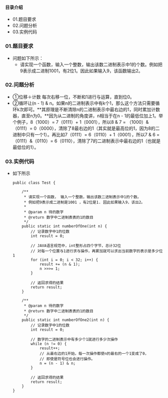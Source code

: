 #### 目录介绍
- 01.题目要求
- 02.问题分析
- 03.实例代码





### 01.题目要求
- 问题如下所示：
    - 请实现一个函数，输入一个整数，输出该数二进制表示中1的个数。例如把9表示成二进制1001，有2位1。因此如果输入9，该函数输出2。





### 02.问题分析
- ①位移＋计数 每次右移一位，不断和1进行与运算，直到位0。
- ②循环让\(n - 1\) & n。如果n的二进制表示中有k个1，那么这个方法只需要循环k次即可。**其原理是不断清除n的二进制表示中最右边的1，同时累加计数器，直至n为0。**因为从二进制的角度讲，n相当于在n - 1的最低位加上1。举个例子，8（1000）= 7（0111）+ 1（0001），所以8 & 7 = （1000）&（0111）= 0（0000），清除了8最右边的1（其实就是最高位的1，因为8的二进制中只有一个1）。再比如7（0111）= 6（0110）+ 1（0001），所以7 & 6 = （0111）&（0110）= 6（0110），清除了7的二进制表示中最右边的1（也就是最低位的1）。



### 03.实例代码
- 如下所示
    ```
    public class Test {  
      
        /** 
         * 请实现一个函数， 输入一个整数，输出该数二进制表示中1的个数。 
         * 例如把9表示成二进制是1001 ，有2位是1. 因此如果输入9，该出2。 
         * 
         * @param n 待的数字 
         * @return 数字中二进制表表的1的数目 
         */  
        public static int numberOfOne(int n) {  
            // 记录数字中1的位数  
            int result = 0;  
      
            // JAVA语言规范中，int整形占四个字节，总计32位  
            // 对每一个位置与1进行求与操作，再累加就可以求出当前数字的表示是多少位1  
            for (int i = 0; i < 32; i++) {  
                result += (n & 1);  
                n >>>= 1;  
            }  
      
            // 返回求得的结果  
            return result;  
        }  
      
        /**
         * @param n 待的数字 
         * @return 数字中二进制表表的1的数目 
         */  
        public static int numberOfOne2(int n) {  
            // 记录数字中1的位数  
            int result = 0;  
      
            // 数字的二进制表示中有多少个1就进行多少次操作  
            while (n != 0) {  
                result++;  
                // 从最右边的1开始，每一次操作都使n的最右的一个1变成了0，  
                // 即使是符号位也会进行操作。  
                n = (n - 1) & n;  
            }  
      
            // 返回求得的结果  
            return result;  
        }    
    }  
    ```


